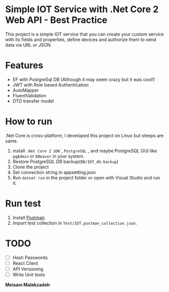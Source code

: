 # Simple IOT Service with .Net Core 2 Web API - Best Practice

This project is a simple IOT service that you can create your custom service with its fields and properties, define devices and authorize them to send data via URL or JSON.

# Features
* EF with PostgreSql DB (Although it may seem crazy but it was cool!)
* JWT with Role based Authentication
* AutoMapper
* FluentValidation
* DTO transfer model

# How to run
.Net Core is cross-platform, I developed this project on Linux but steeps are same.
1. install `.Net Core 2 SDK` , `PostgreSQL` , and maybe PostgreSQL GUI like `pgAdmin` or `DBeaver` in your system.
2. Restore PostgreSQL DB backup(`DB/IOT_db.backup`)
3. Clone the project
4. Set connection string in appsetting.json
5. Run `dotnet run` in the project folder or open with Visual Studio and run it.

# Run test
1. Install [Postman](https://www.getpostman.com/)
2. Import test collection in `Test/IOT.postman_collection.json`.

# TODO
- [ ] Hash Passwords
- [ ] React Client
- [ ] API Versioning
- [ ] Write Unit tests

**Meisam Malekzadeh**
